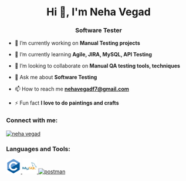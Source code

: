 <h1 align="center">Hi 👋, I'm Neha Vegad</h1>
<h3 align="center">Software Tester</h3>

- 🔭 I’m currently working on **Manual Testing projects**

- 🌱 I’m currently learning **Agile, JIRA, MySQL, API Testing**

- 👯 I’m looking to collaborate on **Manual QA testing tools, techniques**

- 💬 Ask me about **Software Testing**

- 📫 How to reach me **nehavegadf7@gmail.com**

- ⚡ Fun fact **I love to do paintings and crafts**

<h3 align="left">Connect with me:</h3>
<p align="left">
<a href="https://linkedin.com/in/neha vegad" target="blank"><img align="center" src="https://raw.githubusercontent.com/rahuldkjain/github-profile-readme-generator/master/src/images/icons/Social/linked-in-alt.svg" alt="neha vegad" height="30" width="40" /></a>
</p>

<h3 align="left">Languages and Tools:</h3>
<p align="left"> <a href="https://www.cprogramming.com/" target="_blank" rel="noreferrer"> <img src="https://raw.githubusercontent.com/devicons/devicon/master/icons/c/c-original.svg" alt="c" width="40" height="40"/> </a> <a href="https://www.mysql.com/" target="_blank" rel="noreferrer"> <img src="https://raw.githubusercontent.com/devicons/devicon/master/icons/mysql/mysql-original-wordmark.svg" alt="mysql" width="40" height="40"/> </a> <a href="https://postman.com" target="_blank" rel="noreferrer"> <img src="https://www.vectorlogo.zone/logos/getpostman/getpostman-icon.svg" alt="postman" width="40" height="40"/> </a> </p>
